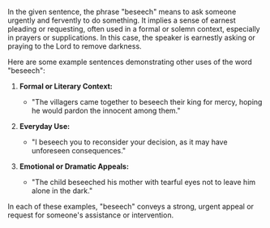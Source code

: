 In the given sentence, the phrase "beseech" means to ask someone urgently and fervently to do something. It implies a sense of earnest pleading or requesting, often used in a formal or solemn context, especially in prayers or supplications. In this case, the speaker is earnestly asking or praying to the Lord to remove darkness.

Here are some example sentences demonstrating other uses of the word "beseech":

1. **Formal or Literary Context:**
   - "The villagers came together to beseech their king for mercy, hoping he would pardon the innocent among them."

2. **Everyday Use:**
   - "I beseech you to reconsider your decision, as it may have unforeseen consequences."

3. **Emotional or Dramatic Appeals:**
   - "The child beseeched his mother with tearful eyes not to leave him alone in the dark."

In each of these examples, "beseech" conveys a strong, urgent appeal or request for someone's assistance or intervention.